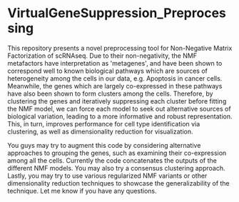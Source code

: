 # VirtualGeneSuppression_Preprocessing
This repository presents a novel preprocessing tool for Non-Negative Matrix Factorization of scRNAseq. Due to their non-negativity, the NMF metafactors have interpretation as 'metagenes', and have been shown to correspond well to known biological pathways which are sources of heterogeneity among the cells in our data, e.g. Apoptosis in cancer cells. Meanwhile, the genes which are largely co-expressed in these pathways have also been shown to form clusters among the cells. Therefore, by clustering the genes and iteratively suppressing each cluster before fitting the NMF model, we can force each model to seek out alternative sources of biological variation, leading to a more informative and robust representation. This, in turn, improves performance for cell type identification via clustering, as well as dimensionality reduction for visualization.

You guys may try to augment this code by considering alternative approaches to grouping the genes, such as examining their co-expression among all the cells. Currently the code concatenates the outputs of the different NMF models. You may also try a consensus clustering approach. Lastly, you may try to use various regularized NMF variants or other dimensionality reduction techniques to showcase the generalizability of the technique. Let me know if you have any questions. 
